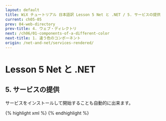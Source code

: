```yaml
---
layout: default
title: WiX チュートリアル 日本語訳 Lesson 5 Net と .NET / 5. サービスの提供
current: ch05-05
prev: 04-web-directory
prev-title: 4. ウェブ・ディレクトリ
next: /ch06/01-components-of-a-different-color
next-title: 1. 違う色のコンポーネント
origin: /net-and-net/services-rendered/
---
```

#  Lesson 5 Net と .NET

## 5. サービスの提供

サービスをインストールして開始することも自動的に出来ます。

{% highlight xml %}
<Component Id='ServiceExeComponent'
    Guid='YOURGUID-D752-4C4F-942A-657B02AE8325'
    SharedDllRefCount='no' KeyPath='no' NeverOverwrite='no'
    Permanent='no' Transitive='no' Win64='no' Location='either'>
  <File Id='ServiceExeFile' Name='ServiceExe.exe'
      Source='ServiceExe.exe' ReadOnly='no' Compressed='yes'
      KeyPath='yes' Vital='yes' Hidden='no'
      System='no' Checksum='no' PatchAdded='no' />
  <ServiceInstall Id='MyServiceInstall' DisplayName='My Test Service'
      Name='MyServiceExeName' ErrorControl='normal' Start='auto'
      Type='ownProcess' Vital='yes' />
  <ServiceControl Id='MyServiceControl' Name='MyServiceExeName'
      Start='install' Stop='uninstall' Remove='uninstall' />
</Component>
{% endhighlight %}
